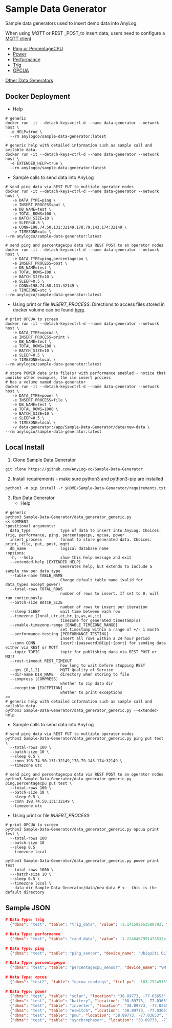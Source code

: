 # Sample Data Generator
Sample data generators used to insert demo data into AnyLog. 

When using _MQTT_ or REST _POST_to insert data, users need to configure a [MQTT client](https://github.com/AnyLog-co/documentation/blob/master/message%20broker.md#example) 
* [Ping or PercentageCPU](https://github.com/AnyLog-co/deployment-scripts/blob/main/scripts/demo_scripts/data_generator_generic_ping_percentage_demo.al)
* [Power](https://github.com/AnyLog-co/deployment-scripts/blob/main/scripts/demo_scripts/data_generator_generic_power.al)
* [Performance](https://github.com/AnyLog-co/deployment-scripts/blob/main/scripts/demo_scripts/data_generator_generic_performance.al)
* [Trig](https://github.com/AnyLog-co/deployment-scripts/blob/main/scripts/demo_scripts/data_generator_generic_trig.al)
* [OPCUA](https://github.com/AnyLog-co/deployment-scripts/blob/main/scripts/demo_scripts/data_generator_generic_opcua.al)

[Other Data Generators](other_generators.md)


## Docker Deployment 
* Help 
```shell
# generic
docker run -it --detach-keys=ctrl-d --name data-generator --network host \
  -e HELP=true \
  --rm anylogco/sample-data-generator:latest
     
# generic help with detailed information such as sample call and aviloble data. 
docker run -it --detach-keys=ctrl-d --name data-generator --network host \
  -e EXTENDED_HELP=true \
  --rm anylogco/sample-data-generator:latest
```

* Sample calls to send data into AnyLog 
```shell
# send ping data via REST PUT to multiple operator nodes
docker run -it --detach-keys=ctrl-d --name data-generator --network host \ 
   -e DATA_TYPE=ping \ 
   -e INSERT_PROCESS=put \ 
   -e DB_NAME=test \ 
   -e TOTAL_ROWS=100 \ 
   -e BATCH_SIZE=10 \ 
   -e SLEEP=0.5 \ 
   -e CONN=198.74.50.131:32149,178.79.143.174:32149 \ 
   -e TIMEZONE=utc \ 
--rm anylogco/sample-data-generator:latest

# send ping and percentagecpu data via REST POST to an operator nodes
docker run -it --detach-keys=ctrl-d --name data-generator --network host \ 
   -e DATA_TYPE=ping,percentagecpu \ 
   -e INSERT_PROCESS=post \ 
   -e DB_NAME=test \ 
   -e TOTAL_ROWS=100 \ 
   -e BATCH_SIZE=10 \ 
   -e SLEEP=0.5 \ 
   -e CONN=198.74.50.131:32149 \ 
   -e TIMEZONE=utc \ 
--rm anylogco/sample-data-generator:latest
```

* Using print or file _INSERT_PROCESS_. Directions to access files stored in docker volume can be found [here](https://github.com/AnyLog-co/documentation/blob/master/deployments/Support/cheatsheet.md).   
```shell
# print OPCUA to screen 
docker run -it --detach-keys=ctrl-d --name data-generator --network host \ 
   -e DATA_TYPE=opcua \ 
   -e INSERT_PROCESS=print \ 
   -e DB_NAME=test \ 
   -e TOTAL_ROWS=100 \ 
   -e BATCH_SIZE=10 \ 
   -e SLEEP=0.5 \ 
   -e TIMEZONE=local \ 
--rm anylogco/sample-data-generator:latest

# store POWER data into file(s) with performance enabled - notice that unnlike other examples, the ile insert process 
# has a volume named data-generator
docker run -it --detach-keys=ctrl-d --name data-generator --network host \ 
   -e DATA_TYPE=power \ 
   -e INSERT_PROCESS=file \ 
   -e DB_NAME=test \ 
   -e TOTAL_ROWS=1000 \ 
   -e BATCH_SIZE=10 \ 
   -e SLEEP=0.5 \ 
   -e TIMEZONE=local \ 
   -v data-generator:/app/Sample-Data-Generator/data/new-data \ 
--rm anylogco/sample-data-generator:latest
```

## Local Install
1. Clone Sample Data Generator
```shell
git clone https://github.com/AnyLog-co/Sample-Data-Generator
```

2. Install requirements - make sure python3 and python3-pip are installed   
```shell
python3 -m pip install -r $HOME/Sample-Data-Generator/requirements.txt
```

3. Run Data Generator 
   * Help 
```shell
# generic
python3 Sample-Data-Generator/data_generator_generic.py
<< COMMENT
:positional arguments:
  data_type             type of data to insert into AnyLog. Choices: trig, performance, ping, percentagecpu, opcua, power
  insert_process        format to store generated data. Choices: print, file, put, post, mqtt
  db_name               logical database name
:options:
  -h, --help            show this help message and exit
  --extended-help [EXTENDED_HELP]
                        Generates help, but extends to include a sample row per data type
  --table-name TABLE_NAME
                        Change default table name (valid for data_types except power)
  --total-rows TOTAL_ROWS
                        number of rows to insert. If set to 0, will run continuously
  --batch-size BATCH_SIZE
                        number of rows to insert per iteration
  --sleep SLEEP         wait time between each row
  --timezone {local,utc,et,br,jp,ws,au,it}
                        timezone for generated timestamp(s)
  --enable-timezone-range [ENABLE_TIMEZONE_RANGE]
                        set timestamp within a range of +/- 1 month
  --performance-testing [PERFORMANCE_TESTING]
                        insert all rows within a 24 hour period
  --conn CONN           {user}:{password}@{ip}:{port} for sending data either via REST or MQTT
  --topic TOPIC         topic for publishing data via REST POST or MQTT
  --rest-timeout REST_TIMEOUT
                        how long to wait before stopping REST
  --qos {0,1,2}         MQTT Quality of Service
  --dir-name DIR_NAME   directory when storing to file
  --compress [COMPRESS]
                        whether to zip data dir
  --exception [EXCEPTION]
                        whether to print exceptions
<<
# generic help with detailed information such as sample call and aviloble data.
python3 Sample-Data-Generator/data_generator_generic.py --extended-help
```

  * Sample calls to send data into AnyLog 
```shell
# send ping data via REST PUT to multiple operator nodes
python3 Sample-Data-Generator/data_generator_generic.py ping put test \
  --total-rows 100 \
  --batch-size 10 \
  --sleep 0.5 \
  --conn 198.74.50.131:32149,178.79.143.174:32149 \
  --timezone utc

# send ping and percentagecpu data via REST POST to an operator nodes
python3 Sample-Data-Generator/data_generator_generic.py ping,percentagecpu put test \
  --total-rows 100 \
  --batch-size 10 \
  --sleep 0.5 \
  --conn 198.74.50.131:32149 \
  --timezone utc
```

  * Using print or file _INSERT_PROCESS_
```shell
# print OPCUA to screen 
python3 Sample-Data-Generator/data_generator_generic.py opcua print test \
  --total-rows 100
  --batch-size 10
  --sleep 0.5
  --timezone local

python3 Sample-Data-Generator/data_generator_generic.py power print test
  --total-rows 1000 \
  ---batch-size 10 \
  --sleep 0.5 \
  --timezone local \
  --data-dir Sample-Data-Generator/data/new-data # <-- this is the default directory 
```

## Sample JSON
```json
# Data Type: trig
  {"dbms": "test", "table": "trig_data", "value": -3.141592653589793, "sin": -1.2246467991473532e-16, "cos": -1.0, "tan": 1.2246467991473532e-16, "timestamp": "2022-08-27T15:50:12.001399Z"}
        
# Data Type: performance
  {"dbms": "test", "table": "rand_data", "value": -1.2246467991473532e-16, "timestamp": "2022-08-27T15:50:12.163818Z"}
        
# Data Type: ping
  {"dbms": "test", "table": "ping_sensor", "device_name": "Ubiquiti OLT", "parentelement": "d515dccb-58be-11ea-b46d-d4856454f4ba", "webid": "F1AbEfLbwwL8F6EiShvDV-QH70Ay9wV1b5Y6hG0bdSFZFT0ugxACfpGU7d1ojPpadLPwI4gWE9NUEFTUy1MSVRTTFxMSVRTQU5MRUFORFJPXDc3NyBEQVZJU1xQT1AgUk9PTVxVQklRVUlUSSBPTFR8UElORw", "value": 44.74, "timestamp": "2022-08-27T15:50:12.059726Z"}
        
# Data Type: percentagecpu
  {"dbms": "test", "table": "percentagecpu_sensor", "device_name": "VM Lit SL NMS", "parentelement": "1ab3b14e-93b1-11e9-b465-d4856454f4ba", "webid": "F1AbEfLbwwL8F6EiShvDV-QH70ATrGzGrGT6RG0ZdSFZFT0ugQW05a2rwdFojNpadLPwI4gWE9NUEFTUy1MSVRTTFxMSVRTQU5MRUFORFJPXDc3NyBEQVZJU1xQT1AgUk9PTVxGLk8gTU9OSVRPUklORyBTRVJWRVJcVk0gTElUIFNMIE5NU3xQSU5H", "value": 9.59, "timestamp": "2022-08-27T15:50:12.116925Z"}
        
# Data Type: opcua
  {"dbms": "test2", "table": "opcua_readings", "fic1_pv": -103.29249139515318, "fic1_mv": -227.862187363, "fic1_sv": -48.493873977761645, "lic1_pv": 165.18648883311027, "lic1_mv": -84.59834643031611, "lic1_sv": 174.86936425992465, "fic2_pv": -37.52888216655371, "fic2_mv": 38.63696693385969, "fic2_sv": -182.07962937349504, "lic2_pv": 142.90402691921074, "lic2_mv": -35.64751556177472, "lic2_sv": -62.69296482664739, "fic3_pv": -147.060548270305, "fic3_mv": -57.93928389193016, "fic3_sv": 418.2631932904929, "lic3_pv": 176.7756420678825, "lic3_mv": -61.49695028678772, "lic3_sv": 220.60063882032966, "fic4_pv": -44.66240442407483, "fic4_mv": 11.529102739194443, "fic4_sv": 124.97175098185224, "lic4_pv": 9.507763915723592, "lic4_mv": 30.483647656168543, "lic4_sv": -213.4404433100362, "fic5_pv": -460.10226426203155, "fic5_mv": -72.96099747863087, "fic5_sv": -53.62672940378895, "lic5_pv": -89.93465024402398, "lic5_mv": -20.523831049180885, "lic5_sv": -125.29010564894106, "timestamp": "2022-09-24T14:30:10.575429Z"}
        
# Data Type: power
  {"dbms": "test", "table": "solar", "location": "38.89773, -77.03653", "value": 8.43453536493608, "timestamp": "2022-08-27T15:50:12.205323Z"}
  {"dbms": "test", "table": "battery", "location": "38.89773, -77.03653", "value": 9.532695799656166, "timestamp": "2022-08-27T15:50:12.205323Z"}
  {"dbms": "test", "table": "inverter", "location": "38.89773, -77.03653", "value": 20.03601934228979, "timestamp": "2022-08-27T15:50:12.205323Z"}
  {"dbms": "test", "table": "eswitch", "location": "38.89773, -77.03653", "value": 9.530111494215165, "timestamp": "2022-08-27T15:50:12.205323Z"}
  {"dbms": "test", "table": "pmu", "location": "38.89773, -77.03653", "value": 30.51712172789563, "timestamp": "2022-08-27T15:50:12.205323Z"}
  {"dbms": "test", "table": "synchrophasor", "location": "38.89773, -77.03653", "phasor": "bXlvzdYc", "frequency": 1216.6996978149687, "dfreq": 2326.468559576384, "analog": 4.591088473171304, "timestamp": "2022-08-27T15:50:12.205323Z"}
```
